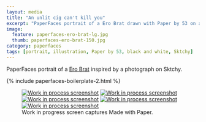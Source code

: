 ```yaml
---
layout: media
title: "An unlit cig can't kill you"
excerpt: "PaperFaces portrait of a Ero Brat drawn with Paper by 53 on an iPad."
image: 
  feature: paperfaces-ero-brat-lg.jpg
  thumb: paperfaces-ero-brat-150.jpg
category: paperfaces
tags: [portrait, illustration, Paper by 53, black and white, Sktchy]
---
```


PaperFaces portrait of a [Ero Brat](http://sktchy.com/zPm01D) inspired by a photograph on Sktchy.

{% include paperfaces-boilerplate-2.html %}

<figure class="third">
	<a href="{{ site.url }}/images/paperfaces-ero-brat-process-1-lg.jpg"><img src="{{ site.url }}/images/paperfaces-ero-brat-process-1-600.jpg" alt="Work in process screenshot"></a>
	<a href="{{ site.url }}/images/paperfaces-ero-brat-process-2-lg.jpg"><img src="{{ site.url }}/images/paperfaces-ero-brat-process-2-600.jpg" alt="Work in process screenshot"></a>
	<a href="{{ site.url }}/images/paperfaces-ero-brat-process-3-lg.jpg"><img src="{{ site.url }}/images/paperfaces-ero-brat-process-3-600.jpg" alt="Work in process screenshot"></a>
	<a href="{{ site.url }}/images/paperfaces-ero-brat-process-4-lg.jpg"><img src="{{ site.url }}/images/paperfaces-ero-brat-process-4-600.jpg" alt="Work in process screenshot"></a>
	<a href="{{ site.url }}/images/paperfaces-ero-brat-process-5-lg.jpg"><img src="{{ site.url }}/images/paperfaces-ero-brat-process-5-600.jpg" alt="Work in process screenshot"></a>
	<figcaption>Work in progress screen captures Made with Paper.</figcaption>
</figure>